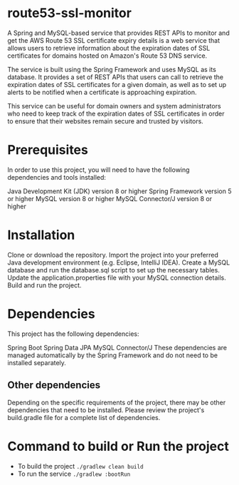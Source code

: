 # route53-ssl-monitor
A Spring and MySQL-based service that provides REST APIs to monitor and get the AWS Route 53 SSL certificate expiry details is a web service that allows users to retrieve information about the expiration dates of SSL certificates for domains hosted on Amazon's Route 53 DNS service. 

The service is built using the Spring Framework and uses MySQL as its database. It provides a set of REST APIs that users can call to retrieve the expiration dates of SSL certificates for a given domain, as well as to set up alerts to be notified when a certificate is approaching expiration. 

This service can be useful for domain owners and system administrators who need to keep track of the expiration dates of SSL certificates in order to ensure that their websites remain secure and trusted by visitors.

# Prerequisites
In order to use this project, you will need to have the following dependencies and tools installed:

Java Development Kit (JDK) version 8 or higher
Spring Framework version 5 or higher
MySQL version 8 or higher
MySQL Connector/J version 8 or higher

# Installation
Clone or download the repository.
Import the project into your preferred Java development environment (e.g. Eclipse, IntelliJ IDEA).
Create a MySQL database and run the database.sql script to set up the necessary tables.
Update the application.properties file with your MySQL connection details.
Build and run the project.

# Dependencies
This project has the following dependencies:

Spring Boot
Spring Data JPA
MySQL Connector/J
These dependencies are managed automatically by the Spring Framework and do not need to be installed separately.

## Other dependencies
Depending on the specific requirements of the project, there may be other dependencies that need to be installed. Please review the project's build.gradle file for a complete list of dependencies.


# Command to build or Run the project

* To build the project ``./gradlew clean build``
* To run the service ```./gradlew :bootRun```
